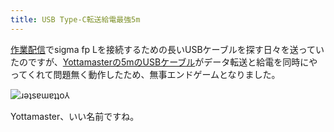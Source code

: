 ```yaml
---
title: USB Type-C転送給電最強5m
---
```

[作業配信](https://www.youtube.com/c/r7kamura)でsigma fp Lを接続するための長いUSBケーブルを探す日々を送っていたのですが、[Yottamasterの5mのUSBケーブル](https://www.amazon.co.jp/dp/B09Y1BY75P)がデータ転送と給電を同時にやってくれて問題無く動作したため、無事エンドゲームとなりました。

![](https://lh6.googleusercontent.com/Afoz57FRW5RiEIRyWL6OEd4EDofgN98xhRRLNJWcf2UXV9PLCn3k-I8krpqykFRmjaJ5THvYXbqtmQUk6jJZrdhv4LPe5b4LOf44lmfjbk04KStIso0IJNhrS3N-y-dHQW1GcSS0yAsZgpVJJP1MGI0 "ɹǝʇsɐɯɐʇʇo⅄")

Yottamaster、いい名前ですね。
